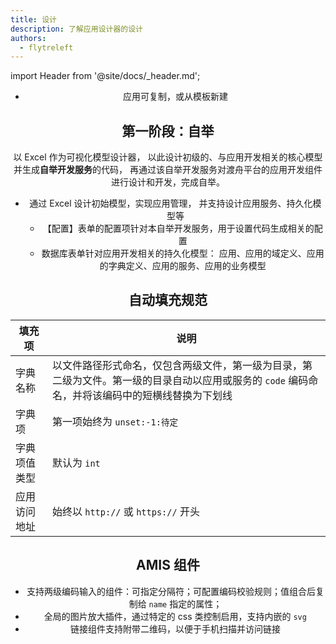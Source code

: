 ```yaml
---
title: 设计
description: 了解应用设计器的设计
authors:
  - flytreleft
---
```


import Header from '@site/docs/\_header.md';

<Header />

- 应用可复制，或从模板新建

## 第一阶段：自举

以 Excel 作为可视化模型设计器，
以此设计初级的、与应用开发相关的核心模型并生成**自举开发服务**的代码，
再通过该自举开发服务对渡舟平台的应用开发组件进行设计和开发，完成自举。

- 通过 Excel 设计初始模型，实现应用管理，
  并支持设计应用服务、持久化模型等
  - 【配置】表单的配置项针对本自举开发服务，用于设置代码生成相关的配置
  - 数据库表单针对应用开发相关的持久化模型：
    应用、应用的域定义、应用的字典定义、应用的服务、应用的业务模型

## 自动填充规范

| 填充项 | 说明 |
| ----- | --- |
| 字典名称 | 以文件路径形式命名，仅包含两级文件，第一级为目录，第二级为文件。第一级的目录自动以应用或服务的 `code` 编码命名，并将该编码中的短横线替换为下划线 |
| 字典项 | 第一项始终为 `unset:-1:待定` |
| 字典项值类型 | 默认为 `int` |
| 应用访问地址 | 始终以 `http://` 或 `https://` 开头 |

## AMIS 组件

- 支持两级编码输入的组件：可指定分隔符；可配置编码校验规则；值组合后复制给 `name` 指定的属性；
- 全局的图片放大插件，通过特定的 css 类控制启用，支持内嵌的 `svg`
- 链接组件支持附带二维码，以便于手机扫描并访问链接
